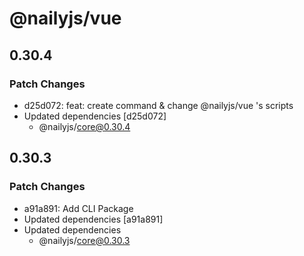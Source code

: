 # @nailyjs/vue

## 0.30.4

### Patch Changes

- d25d072: feat: create command & change @nailyjs/vue 's scripts
- Updated dependencies [d25d072]
  - @nailyjs/core@0.30.4

## 0.30.3

### Patch Changes

- a91a891: Add CLI Package
- Updated dependencies [a91a891]
- Updated dependencies
  - @nailyjs/core@0.30.3
